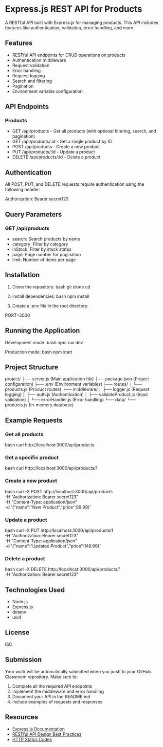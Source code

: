 # Express.js REST API for Products

A RESTful API built with Express.js for managing products. This API includes features like authentication, validation, error handling, and more.

## Features

- RESTful API endpoints for CRUD operations on products
- Authentication middleware
- Request validation
- Error handling
- Request logging
- Search and filtering
- Pagination
- Environment variable configuration

## API Endpoints

### Products

- GET /api/products - Get all products (with optional filtering, search, and pagination)
- GET /api/products/:id - Get a single product by ID
- POST /api/products - Create a new product
- PUT /api/products/:id - Update a product
- DELETE /api/products/:id - Delete a product

## Authentication

All POST, PUT, and DELETE requests require authentication using the following header:

Authorization: Bearer secret123


## Query Parameters

### GET /api/products

- search: Search products by name
- category: Filter by category
- inStock: Filter by stock status
- page: Page number for pagination
- limit: Number of items per page

## Installation

1. Clone the repository:
bash
git clone <repository-url>
cd <repository-name>


2. Install dependencies:
bash
npm install


3. Create a .env file in the root directory:

PORT=3000


## Running the Application

Development mode:
bash
npm run dev


Production mode:
bash
npm start


## Project Structure


project/
├── server.js           (Main application file)
├── package.json        (Project configuration)
├── .env               (Environment variables)
├── routes/
│   └── products.js    (Product routes)
├── middleware/
│   ├── logger.js      (Request logging)
│   ├── auth.js        (Authentication)
│   ├── validateProduct.js (Input validation)
│   └── errorHandler.js (Error handling)
└── data/
    └── products.js    (In-memory database)


## Example Requests

### Get all products
bash
curl http://localhost:3000/api/products


### Get a specific product
bash
curl http://localhost:3000/api/products/1


### Create a new product
bash
curl -X POST http://localhost:3000/api/products \
  -H "Authorization: Bearer secret123" \
  -H "Content-Type: application/json" \
  -d '{"name":"New Product","price":99.99}'


### Update a product
bash
curl -X PUT http://localhost:3000/api/products/1 \
  -H "Authorization: Bearer secret123" \
  -H "Content-Type: application/json" \
  -d '{"name":"Updated Product","price":149.99}'


### Delete a product
bash
curl -X DELETE http://localhost:3000/api/products/1 \
  -H "Authorization: Bearer secret123"


## Technologies Used

- Node.js
- Express.js
- dotenv
- uuid

## License

ISC

## Submission

Your work will be automatically submitted when you push to your GitHub Classroom repository. Make sure to:

1. Complete all the required API endpoints
2. Implement the middleware and error handling
3. Document your API in the README.md
4. Include examples of requests and responses

## Resources

- [Express.js Documentation](https://expressjs.com/)
- [RESTful API Design Best Practices](https://restfulapi.net/)
- [HTTP Status Codes](https://developer.mozilla.org/en-US/docs/Web/HTTP/Status)
